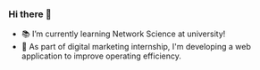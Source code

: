 ### Hi there 👋

- :books: I’m currently learning Network Science at university!
- 🌱  As part of digital marketing internship, I'm developing a web application to improve operating efficiency.

<!--
**Nagayu71/Nagayu71** is a ✨ _special_ ✨ repository because its `README.md` (this file) appears on your GitHub profile.

Here are some ideas to get you started:

-->
